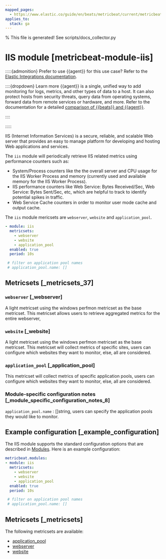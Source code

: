 ```yaml
---
mapped_pages:
  - https://www.elastic.co/guide/en/beats/metricbeat/current/metricbeat-module-iis.html
applies_to:
  stack: ga
---
```


% This file is generated! See scripts/docs_collector.py

# IIS module [metricbeat-module-iis]

:::::{admonition} Prefer to use {{agent}} for this use case?
Refer to the [Elastic Integrations documentation](integration-docs://reference/iis/index.md).

::::{dropdown} Learn more
{{agent}} is a single, unified way to add monitoring for logs, metrics, and other types of data to a host. It can also protect hosts from security threats, query data from operating systems, forward data from remote services or hardware, and more. Refer to the documentation for a detailed [comparison of {{beats}} and {{agent}}](docs-content://reference/fleet/index.md).

::::


:::::


IIS (Internet Information Services) is a secure, reliable, and scalable Web server that provides an easy to manage platform for developing and hosting Web applications and services.

The `iis` module will periodically retrieve IIS related metrics using performance counters such as:

* System/Process counters like the the overall server and CPU usage for the IIS Worker Process and memory (currently used and available memory for the IIS Worker Process).
* IIS performance counters like Web Service: Bytes Received/Sec, Web Service: Bytes Sent/Sec, etc, which are helpful to track to identify potential spikes in traffic.
* Web Service Cache counters in order to monitor user mode cache and output cache.

The `iis` module mericsets are `webserver`, `website` and `application_pool`.

```yaml
- module: iis
  metricsets:
    - webserver
    - website
    - application_pool
  enabled: true
  period: 10s

 # filter on application pool names
 # application_pool.name: []
```


## Metricsets [_metricsets_37]


### `webserver` [_webserver]

A light metricset using the windows perfmon metricset as the base metricset. This metricset allows users to retrieve aggregated metrics for the entire webserver,


### `website` [_website]

A light metricset using the windows perfmon metricset as the base metricset. This metricset will collect metrics of specific sites, users can configure which websites they want to monitor, else, all are considered.


### `application_pool` [_application_pool]

This metricset will collect metrics of specific application pools, users can configure which websites they want to monitor, else, all are considered.


### Module-specific configuration notes [_module_specific_configuration_notes_8]

`application_pool.name`
:   []string, users can specify the application pools they would like to monitor.


## Example configuration [_example_configuration]

The IIS module supports the standard configuration options that are described in [Modules](/reference/metricbeat/configuration-metricbeat.md). Here is an example configuration:

```yaml
metricbeat.modules:
- module: iis
  metricsets:
    - webserver
    - website
    - application_pool
  enabled: true
  period: 10s

 # filter on application pool names
 # application_pool.name: []
```


## Metricsets [_metricsets]

The following metricsets are available:

* [application_pool](/reference/metricbeat/metricbeat-metricset-iis-application_pool.md)
* [webserver](/reference/metricbeat/metricbeat-metricset-iis-webserver.md)
* [website](/reference/metricbeat/metricbeat-metricset-iis-website.md)
